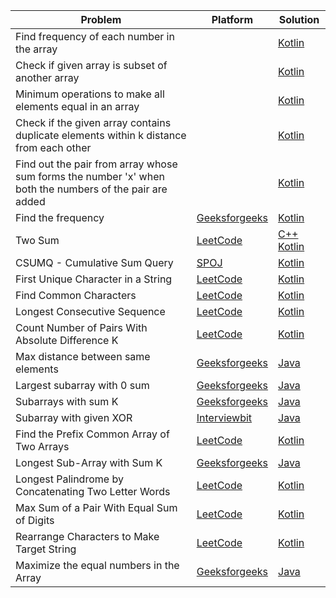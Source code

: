 | Problem                                                                                                 | Platform                                                                                          | Solution                                                         |
| ------------------------------------------------------------------------------------------------------- | ------------------------------------------------------------------------------------------------- | ---------------------------------------------------------------- |
| Find frequency of each number in the array                                                              |                                                                                                   | [Kotlin](../coding-patterns/hashing/prob1.kt)                    |
| Check if given array is subset of another array                                                         |                                                                                                   | [Kotlin](../coding-patterns/hashing/prob2.kt)                    |
| Minimum operations to make all elements equal in an array                                               |                                                                                                   | [Kotlin](../coding-patterns/hashing/prob3.kt)                    |
| Check if the given array contains duplicate elements within k distance from each other                  |                                                                                                   | [Kotlin](../coding-patterns/hashing/prob4.kt)                    |
| Find out the pair from array whose sum forms the number 'x' when both the numbers of the pair are added |                                                                                                   | [Kotlin](../coding-patterns/hashing/prob5.kt)                    |
| Find the frequency                                                                                      | [Geeksforgeeks](https://practice.geeksforgeeks.org/problems/find-the-frequency/1)                 | [Kotlin](../geeksforgeeks/find-frequency-number-array.java)      |
| Two Sum                                                                                                 | [LeetCode](https://leetcode.com/problems/two-sum/)                                                | [C++](../leetcode/1.cpp) [Kotlin](../leetcode/1.kt)              |
| CSUMQ - Cumulative Sum Query                                                                            | [SPOJ](https://www.spoj.com/problems/CSUMQ/)                                                      | [Kotlin](../spoj/CSUMQ.kt)                                       |
| First Unique Character in a String                                                                      | [LeetCode](https://leetcode.com/problems/first-unique-character-in-a-string/)                     | [Kotlin](../leetcode/387.kt)                                     |
| Find Common Characters                                                                                  | [LeetCode](https://leetcode.com/problems/find-common-characters/)                                 | [Kotlin](../leetcode/1002.kt)                                    |
| Longest Consecutive Sequence                                                                            | [LeetCode](https://leetcode.com/problems/longest-consecutive-sequence/)                           | [Kotlin](../leetcode/128.kt)                                     |
| Count Number of Pairs With Absolute Difference K                                                        | [LeetCode](https://leetcode.com/problems/count-number-of-pairs-with-absolute-difference-k/)       | [Kotlin](../leetcode/2006.kt)                                    |
| Max distance between same elements                                                                      | [Geeksforgeeks](https://practice.geeksforgeeks.org/problems/max-distance-between-same-elements/1) | [Java](../geeksforgeeks/max-distance-between-same-elements.java) |
| Largest subarray with 0 sum                                                                             | [Geeksforgeeks](https://practice.geeksforgeeks.org/problems/largest-subarray-with-0-sum/1)        | [Java](../geeksforgeeks/largest-subarray-with-0-sum.java)        |
| Subarrays with sum K                                                                                    | [Geeksforgeeks](https://practice.geeksforgeeks.org/problems/subarrays-with-sum-k/1)               | [Java](../geeksforgeeks/subarrays-with-sum-k.java)               |
| Subarray with given XOR                                                                                 | [Interviewbit](https://www.interviewbit.com/problems/subarray-with-given-xor/)                    | [Java](../interviewbit/subarray-with-given-xor.java)             |
| Find the Prefix Common Array of Two Arrays                                                              | [LeetCode](https://leetcode.com/problems/find-the-prefix-common-array-of-two-arrays/)             | [Kotlin](../leetcode/2657.kt)                                    |
| Longest Sub-Array with Sum K                                                                            | [Geeksforgeeks](https://practice.geeksforgeeks.org/problems/longest-sub-array-with-sum-k0809/1)   | [Java](../geeksforgeeks/longest-sub-array-with-sum-k.java)       |
| Longest Palindrome by Concatenating Two Letter Words                                                    | [LeetCode](https://leetcode.com/problems/longest-palindrome-by-concatenating-two-letter-words/)   | [Kotlin](../leetcode/2131.kt)                                    |
| Max Sum of a Pair With Equal Sum of Digits                                                              | [LeetCode](https://leetcode.com/problems/max-sum-of-a-pair-with-equal-sum-of-digits/)             | [Kotlin](../leetcode/2342.kt)                                    |
| Rearrange Characters to Make Target String                                                              | [LeetCode](https://leetcode.com/problems/rearrange-characters-to-make-target-string/)             | [Kotlin](../leetcode/2287.kt)                                    |
| Maximize the equal numbers in the Array                                                                 | [Geeksforgeeks](https://www.geeksforgeeks.org/maximize-the-equal-numbers-in-the-array/)           | [Java](../geeksforgeeks/maximize-equal-numbers-in-array.java)    |